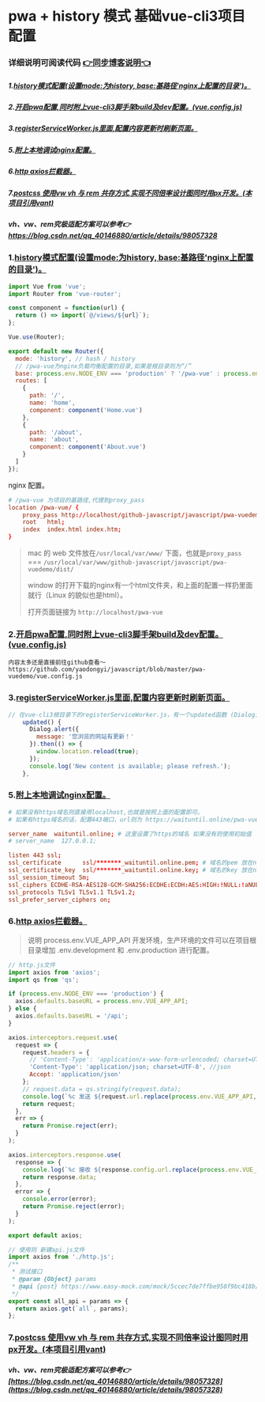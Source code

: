 <!--
 * @Author: yaodongyi
 * @Date: 2019-08-24 14:46:54
 * @Description: 基础vue-cli3项目配置
 -->

# pwa + history 模式 基础vue-cli3项目配置

### 详细说明可阅读代码 [👉同步博客说明👈](https://blog.csdn.net/qq_40146880/article/details/100078805)

##### 1.[history模式配置(设置mode:为history, base:基路径'nginx上配置的目录')。](./src/router.js)
##### 2.[开启pwa配置,同时附上vue-cli3脚手架build及dev配置。(vue.config,js)](./vue.config.js)
##### 3.[registerServiceWorker.js里面,配置内容更新时刷新页面。](./src/registerServiceWorker.js)
##### 5.[附上本地调试nginx配置。](./nginx.conf)

##### 6.[http axios拦截器。](./src/utils/http.js)
##### 7.[postcss 使用vw vh 与 rem 共存方式,实现不同倍率设计图同时用px开发。(本项目引用vant)](./postcss.config.js)
##### vh、vw、rem究极适配方案可以参考👉 https://blog.csdn.net/qq_40146880/article/details/98057328


### 1.[history模式配置(设置mode:为history, base:基路径'nginx上配置的目录')。](https://github.com/yaodongyi/javascript/blob/master/pwa-vuedemo/src/router.js)
```javascript
import Vue from 'vue';
import Router from 'vue-router';

const component = function(url) {
  return () => import(`@/views/${url}`);
};

Vue.use(Router);

export default new Router({
  mode: 'history', // hash / history
  // /pwa-vue为nginx负载均衡配置的目录,如果是根目录则为“/”
  base: process.env.NODE_ENV === 'production' ? '/pwa-vue' : process.env.BASE_URL, 
  routes: [
    {
      path: '/',
      name: 'home',
      component: component('Home.vue')
    },
    {
      path: '/about',
      name: 'about',
      component: component('About.vue')
    }
  ]
});
```
nginx 配置。
```conf
# /pwa-vue 为项目的基路径,代理到proxy_pass
location /pwa-vue/ {
    proxy_pass http://localhost/github-javascript/javascript/pwa-vuedemo/dist/; # 放在nginx上的目录
    root   html;
    index  index.html index.htm;
}
```
> mac 的 web 文件放在`/usr/local/var/www/` 下面，也就是`proxy_pass` === `/usr/local/var/www/github-javascript/javascript/pwa-vuedemo/dist/`    
> 
> window 的打开下载的nginx有一个html文件夹，和上面的配置一样扔里面就行（Linux 的貌似也是html）。    
> 
> 打开页面链接为 `http://localhost/pwa-vue`    


### 2.[开启pwa配置,同时附上vue-cli3脚手架build及dev配置。(vue.config,js)](https://github.com/yaodongyi/javascript/blob/master/pwa-vuedemo/vue.config.js)
```
内容太多还是直接前往github查看～
https://github.com/yaodongyi/javascript/blob/master/pwa-vuedemo/vue.config.js
```
### 3.[registerServiceWorker.js里面,配置内容更新时刷新页面。](https://github.com/yaodongyi/javascript/blob/master/pwa-vuedemo/src/registerServiceWorker.js)
```javascript
// 在vue-cli3根目录下的registerServiceWorker.js，有一个updated函数 (Dialog为vant的弹出框)
    updated() {
      Dialog.alert({
        message: '您浏览的网站有更新！'
      }).then(() => {
        window.location.reload(true);
      });
      console.log('New content is available; please refresh.');
    },
```
### 5.[附上本地调试nginx配置。](https://github.com/yaodongyi/javascript/blob/master/pwa-vuedemo/nginx.conf)
```conf
# 如果没有https域名则直接用localhost,也就是按照上面的配置即可。
# 如果有https域名的话，配置443端口，url则为 https://waituntil.online/pwa-vue

server_name  waituntil.online; # 这里设置了https的域名 如果没有则使用初始值
# server_name  127.0.0.1; 

listen 443 ssl;
ssl_certificate      ssl/*******_waituntil.online.pem; # 域名的pem 放在nginx下的ssl目录
ssl_certificate_key  ssl/*******_waituntil.online.key; # 域名的key 放在nginx下的ssl目录
ssl_session_timeout 5m;
ssl_ciphers ECDHE-RSA-AES128-GCM-SHA256:ECDHE:ECDH:AES:HIGH:!NULL:!aNULL:!MD5:!ADH:!RC4;
ssl_protocols TLSv1 TLSv1.1 TLSv1.2;
ssl_prefer_server_ciphers on;
```
### 6.[http axios拦截器。](https://github.com/yaodongyi/javascript/blob/master/pwa-vuedemo/src/utils/http.js)
> 说明 process.env.VUE_APP_API 开发环境，生产环境的文件可以在项目根目录增加 .env.development 和 .env.production 进行配置。
```javascript
// http.js文件
import axios from 'axios';
import qs from 'qs';

if (process.env.NODE_ENV === 'production') {
  axios.defaults.baseURL = process.env.VUE_APP_API;
} else {
  axios.defaults.baseURL = '/api';
}

axios.interceptors.request.use(
  request => {
    request.headers = {
      // 'Content-Type': 'application/x-www-form-urlencoded; charset=UTF-8',
      'Content-Type': 'application/json; charset=UTF-8', //json
      Accept: 'application/json'
    };
    // request.data = qs.stringify(request.data);
    console.log(`%c 发送 ${request.url.replace(process.env.VUE_APP_API, '')} `, 'background:#00CC6E;color:#ffffff', request);
    return request;
  },
  err => {
    return Promise.reject(err);
  }
);

axios.interceptors.response.use(
  response => {
    console.log(`%c 接收 ${response.config.url.replace(process.env.VUE_APP_API, '')} `, 'background:#1E1E1E;color:#bada55', response);
    return response.data;
  },
  error => {
    console.error(error);
    return Promise.reject(error);
  }
);

export default axios;
```
```javascript
// 使用则 新建api.js文件
import axios from './http.js';
/**
 * 测试接口
 * @param {Object} params
 * @api {post} https://www.easy-mock.com/mock/5ccec7de7ffbe958f9bc418b/all
 */
export const all_api = params => {
  return axios.get(`all`, params);
};
```
### 7.[postcss 使用vw vh 与 rem 共存方式,实现不同倍率设计图同时用px开发。(本项目引用vant)](https://github.com/yaodongyi/javascript/blob/master/pwa-vuedemo/postcss.config.js)
##### vh、vw、rem究极适配方案可以参考👉 [https://blog.csdn.net/qq_40146880/article/details/98057328](https://blog.csdn.net/qq_40146880/article/details/98057328)